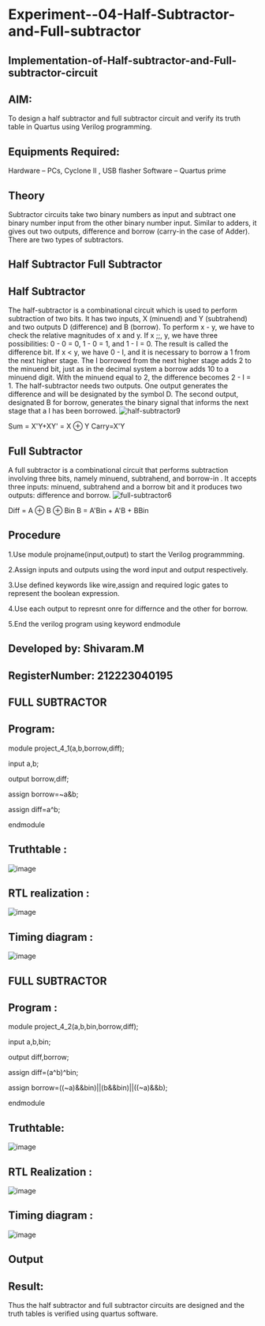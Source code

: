 # Experiment--04-Half-Subtractor-and-Full-subtractor
## Implementation-of-Half-subtractor-and-Full-subtractor-circuit
## AIM:
To design a half subtractor and full subtractor circuit and verify its truth table in Quartus using Verilog programming.

## Equipments Required:
 Hardware – PCs, Cyclone II , USB flasher
 Software – Quartus prime
## Theory
Subtractor circuits take two binary numbers as input and subtract one binary number input from the other binary number input. Similar to adders, it gives out two outputs, difference and borrow (carry-in the case of Adder). There are two types of subtractors.

## Half Subtractor Full Subtractor
## Half Subtractor
The half-subtractor is a combinational circuit which is used to perform subtraction of two bits. It has two inputs, X (minuend) and Y (subtrahend) and two outputs D (difference) and B (borrow). To perform x - y, we have to check the relative magnitudes of x and y. If x ;;, y, we have three possibilities: 0 - 0 = 0, 1 - 0 = 1, and 1 - I = 0. The result is called the difference bit. If x < y, we have 0 - I, and it is necessary to borrow a 1 from the next higher stage. The I borrowed from the next higher stage adds 2 to the minuend bit, just as in the decimal system a borrow adds 10 to a minuend digit. With the minuend equal to 2, the difference becomes 2 - I = 1. The half-subtractor needs two outputs. One output generates the difference and will be designated by the symbol D. The second output, designated B for borrow, generates the binary signal that informs the next stage that a I has been borrowed.
![half-subtractor9](https://user-images.githubusercontent.com/36288975/166112538-58c3bc7c-ee5d-4e6a-ac8d-8e8328efe27a.png)


Sum = X'Y+XY' = X ⊕ Y
Carry=X'Y

## Full Subtractor
A full subtractor is a combinational circuit that performs subtraction involving three bits, namely minuend, subtrahend, and borrow-in . It accepts three inputs: minuend, subtrahend and a borrow bit and it produces two outputs: difference and borrow. 
![full-subtractor6](https://user-images.githubusercontent.com/36288975/166112541-24c68359-3de8-4674-ae22-8272ffc385ed.png)


Diff = A ⊕ B ⊕ Bin B = A'Bin + A'B + BBin

## Procedure
1.Use module projname(input,output) to start the Verilog programmming.

2.Assign inputs and outputs using the word input and output respectively.

3.Use defined keywords like wire,assign and required logic gates to represent the boolean expression.

4.Use each output to represnt onre for differnce and the other for borrow.

5.End the verilog program using keyword endmodule
## Developed by: Shivaram.M
## RegisterNumber: 212223040195

## FULL SUBTRACTOR
## Program:

module project_4_1(a,b,borrow,diff);

input a,b;

output borrow,diff;

assign borrow=~a&b;

assign diff=a^b;

endmodule

## Truthtable :

![image](https://github.com/Shivaram2525/Experiment--03-Half-Subtractor-and-Full-subtractor/assets/144226303/5630769f-7b4c-4939-a3ce-711d36744b79)


##  RTL realization :

![image](https://github.com/Shivaram2525/Experiment--03-Half-Subtractor-and-Full-subtractor/assets/144226303/8a0fc400-ce42-4602-8084-6912bb34c673)

## Timing diagram :

![image](https://github.com/Shivaram2525/Experiment--03-Half-Subtractor-and-Full-subtractor/assets/144226303/7626608c-2365-49ec-bd06-7b952692dcfc)

## FULL SUBTRACTOR
## Program :

module project_4_2(a,b,bin,borrow,diff);

input a,b,bin;

output diff,borrow;

assign diff=(a^b)^bin;

assign borrow=((~a)&&bin)||(b&&bin)||((~a)&&b);

endmodule

## Truthtable:

![image](https://github.com/Shivaram2525/Experiment--03-Half-Subtractor-and-Full-subtractor/assets/144226303/70f22926-2f75-4ed8-8535-a612f3fa4622)

## RTL Realization :

![image](https://github.com/Shivaram2525/Experiment--03-Half-Subtractor-and-Full-subtractor/assets/144226303/f1f61808-5fac-44c2-9390-1f9f4058e050)

## Timing diagram :

![image](https://github.com/Shivaram2525/Experiment--03-Half-Subtractor-and-Full-subtractor/assets/144226303/96a99a31-04b2-47be-90e6-9b9b7280544f)

## Output

## Result:
Thus the half subtractor and full subtractor circuits are designed and the truth tables is verified using quartus software.
